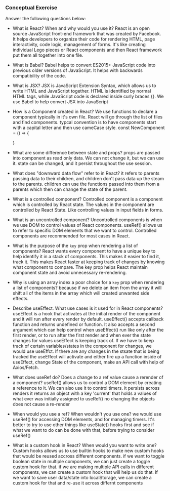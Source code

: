### Conceptual Exercise

Answer the following questions below:

- What is React? When and why would you use it?
    React is an open source JavaScript front-end framework that was created by Facebook. It helps developers to organize their code for rendering HTML, page interactivity, code logic, management of forms. It's like creating individual Lego pieces or React components and then React framework put them all together into one file. 

- What is Babel?
    Babel helps to convert ES2015+ JavaScript code into previous older versions of JavaScript. It helps with backwards compatibility of the code. 

- What is JSX?
    JSX is JavaScript Extension Syntax, which allows us to write HTML and JavaScript together. HTML is identified by normal HTML tags, while JavaScript code is declared inside curly braces {}. 
    We use Babel to help convert JSX into JavaScript

- How is a Component created in React?
    We use functions to declare a component typically in it's own file. React will go through the list of files and find components. 
    typcal convention is to have components start with a capital letter and then use cameCase style.
    const NewComponent = () => {

    }

- What are some difference between state and props?
    props are passed into component as read only data. We can not change it, but we can use it. 
    state can be changed, and it persist throughout the use session. 

- What does "downward data flow" refer to in React?
    it refers to parents passing data to their children, and children don't pass data up the steam to the parents. 
    children can use the functions passed into them from a parents which then can change the state of the parent. 

- What is a controlled component?
    Controlled component is a component which is controlled by React state. The values in the component are controlled by React State. Like controlling values in input fields in forms. 

- What is an uncontrolled component?
    Uncontrolled components is when we use DOM to control values of React components. useRef() allows us to refer to specific DOM elements that we want to control. Controlled components are recommended for most cases in React. 

- What is the purpose of the `key` prop when rendering a list of components?
    React wants every component to have a unique key to help identify it in a stack of components. This makes it easier to find it, track it. This makes React faster at keeping track of changes by knowing what component to compare. The key prop helps React maintain component state and avoid unnecessary re-rendering. 

- Why is using an array index a poor choice for a `key` prop when rendering a list of components?
    because if we delete an item from the array it will shift all of the items in the array which will created unwanted side effects. 

- Describe useEffect.  What use cases is it used for in React components?
    useEffect is a hook that activates at the initial render of the component and it will run after every render by default. 
    useEffect() accepts callback function and returns undefined or function. 
    It also accepts a second argument which can help control when useEffect() run like only after the first render, or to run after the first render and when ever the state changes for values useEffect is keeping track of. 
    If we have to keep track of certain variables/states in the component for changes, we would use useEffct. If there are any changes in the stsate that is being tracked the useEffect will activate and either fire up a function inside of useEffect, change State of the component, make an API call with help of Axios/Fetch. 

- What does useRef do?  Does a change to a ref value cause a rerender of a component?
    useRef() allows us to control a DOM element by creating a reference to it. We can also use it to control timers. 
    it persists across renders
    it returns an object with a key 'current' that holds a values of what ever was initially assigned to useRef()
    no changing the objects does not cause a re-render

- When would you use a ref? When wouldn't you use one?
    we would use useRef() for accessing DOM elements, and for managing timers. 
    It's better to try to use other things like useState() hooks first and see if what we want to do can be done with that, before trying to consider useRef()

- What is a custom hook in React? When would you want to write one?
    Custom hooks allows us to use builtin hooks to make new custom hooks that would be reused accross different components. 
    if we want to toggle boolean state in multiple components, we can just create a toggle custom hook for that. 
    if we are making multiple API calls in different components, we can create a custom hook that will help us do that.
    If we want to save user data/state into localStorage, we can create a custom hook for that and re-use it across differnt components
